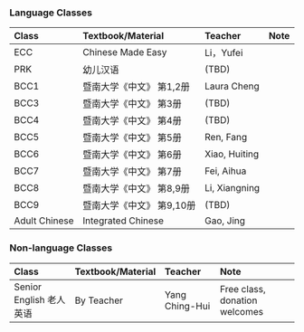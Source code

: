 
### Language Classes

| Class        | Textbook/Material          | Teacher | Note |
|:-------------|:------------------|:------|:------|
| ECC 	| Chinese Made Easy  	| Li，Yufei 	|  | 
| PRK 	| 幼儿汉语   	| (TBD)	|  | 
| BCC1 	| 暨南大学《中文》 第1,2册 	| Laura Cheng |  | 
| BCC3 	| 暨南大学《中文》 第3册 	| (TBD) |  | 
| BCC4 	| 暨南大学《中文》 第4册 	| (TBD) |  | 
| BCC5 	| 暨南大学《中文》 第5册 	| Ren, Fang |  | 
| BCC6 	| 暨南大学《中文》 第6册 	| Xiao, Huiting |  | 
| BCC7 	| 暨南大学《中文》 第7册 	| Fei, Aihua  |  | 
| BCC8 	| 暨南大学《中文》 第8,9册 	| Li, Xiangning |  | 
| BCC9 	| 暨南大学《中文》 第9,10册 	| (TBD) |  | 
| Adult Chinese 	| Integrated Chinese 	| Gao, Jing |  | 

### Non-language Classes

| Class        | Textbook/Material          | Teacher | Note |
|:-------------|:------------------|:------|:------|
| Senior English 老人英语	| By Teacher 	| Yang Ching-Hui | Free class, donation welcomes | 




